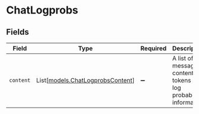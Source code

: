 # ChatLogprobs


## Fields

| Field                                                                | Type                                                                 | Required                                                             | Description                                                          |
| -------------------------------------------------------------------- | -------------------------------------------------------------------- | -------------------------------------------------------------------- | -------------------------------------------------------------------- |
| `content`                                                            | List[[models.ChatLogprobsContent](../models/chatlogprobscontent.md)] | :heavy_minus_sign:                                                   | A list of message content tokens with log probability information.   |